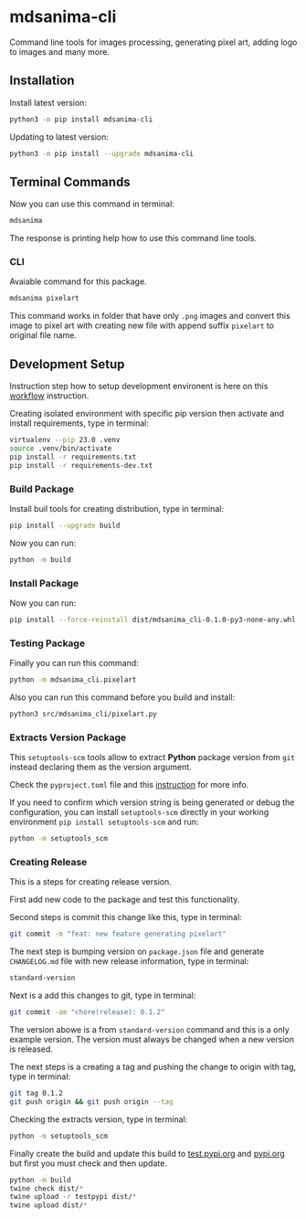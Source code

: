 # mdsanima-cli

Command line tools for images processing, generating pixel art, adding logo to
images and many more.

## Installation

Install latest version:

```bash
python3 -m pip install mdsanima-cli
```

Updating to latest version:

```bash
python3 -m pip install --upgrade mdsanima-cli
```

## Terminal Commands

Now you can use this command in terminal:

```bash
mdsanima
```

The response is printing help how to use this command line tools.

### CLI

Avaiable command for this package.

```bash
mdsanima pixelart
```

This command works in folder that have only `.png` images and convert this
image to pixel art with creating new file with append suffix `pixelart` to
original file name.

## Development Setup

Instruction step how to setup development environent is here on this
[workflow](https://mdsanima-dev.github.io/mdsanima-dev/development/workflow/)
instruction.

Creating isolated environment with specific pip version then activate and
install requirements, type in terminal:

```bash
virtualenv --pip 23.0 .venv
source .venv/bin/activate
pip install -r requirements.txt
pip install -r requirements-dev.txt
```

### Build Package

Install buil tools for creating distribution, type in terminal:

```bash
pip install --upgrade build
```

Now you can run:

```bash
python -m build
```

### Install Package

Now you can run:

```bash
pip install --force-reinstall dist/mdsanima_cli-0.1.0-py3-none-any.whl
```

### Testing Package

Finally you can run this command:

```bash
python -m mdsanima_cli.pixelart
```

Also you can run this command before you build and install:

```bash
python3 src/mdsanima_cli/pixelart.py
```

### Extracts Version Package

This `setuptools-scm` tools allow to extract **Python** package version from
`git` instead declaring them as the version argument.

Check the `pyproject.toml` file and this
[instruction](https://pypi.org/project/setuptools-scm/) for more info.

If you need to confirm which version string is being generated or debug the
configuration, you can install `setuptools-scm` directly in your working
environment `pip install setuptools-scm` and run:

```bash
python -m setuptools_scm
```

### Creating Release

This is a steps for creating release version.

First add new code to the package and test this functionality.

Second steps is commit this change like this, type in terminal:

```bash
git commit -m "feat: new feature generating pixelart"
```

The next step is bumping version on `package.json` file and generate
`CHANGELOG.md` file with new release information, type in terminal:

```bash
standard-version
```

Next is a add this changes to git, type in terminal:

```bash
git commit -am "chore(release): 0.1.2"
```

The version abowe is a from `standard-version` command and this is a only
example version. The version must always be changed when a new version is
released.

The next steps is a creating a tag and pushing the change to origin with tag,
type in terminal:

```bash
git tag 0.1.2
git push origin && git push origin --tag
```

Checking the extracts version, type in terminal:

```bash
python -m setuptools_scm
```

Finally create the build and update this build to
[test.pypi.org](https://test.pypi.org/project/mdsanima-cli/) and
[pypi.org](https://pypi.org/project/mdsanima-cli/) but first you must check and
then update.

```bash
python -m build
twine check dist/*
twine upload -r testpypi dist/*
twine upload dist/*
```
